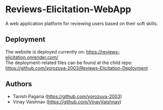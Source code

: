 # Reviews-Elicitation-WebApp
A web application platform for reviewing users based on their soft skills.

## Deployment
The website is deployed currently on: https://reviews-elicitation.onrender.com/  
The deployment-related files can be found at the child repo: https://github.com/yorozuya-2003/Reviews-Elicitation-Deployment

## Authors

- Tanish Pagaria (https://github.com/yorozuya-2003)
- Vinay Vaishnav (https://github.com/VinayVaishnav)